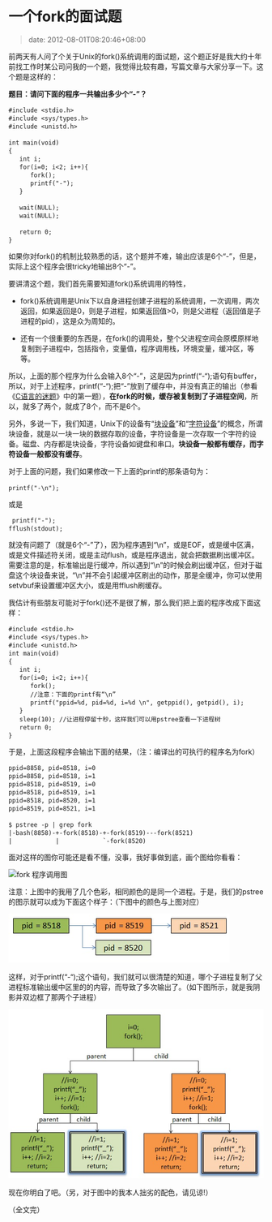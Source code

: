# 一个fork的面试题
>date: 2012-08-01T08:20:46+08:00


前两天有人问了个关于Unix的fork()系统调用的面试题，这个题正好是我大约十年前找工作时某公司问我的一个题，我觉得比较有趣，写篇文章与大家分享一下。这个题是这样的：


**题目：请问下面的程序一共输出多少个“-”？**



```
#include <stdio.h>
#include <sys/types.h>
#include <unistd.h>

int main(void)
{
   int i;
   for(i=0; i<2; i++){
      fork();
      printf("-");
   }

   wait(NULL);
   wait(NULL);

   return 0;
}

```

如果你对fork()的机制比较熟悉的话，这个题并不难，输出应该是6个“-”，但是，实际上这个程序会很tricky地输出8个“-”。


要讲清这个题，我们首先需要知道fork()系统调用的特性，



* fork()系统调用是Unix下以自身进程创建子进程的系统调用，一次调用，两次返回，如果返回是0，则是子进程，如果返回值>0，则是父进程（返回值是子进程的pid），这是众为周知的。


* 还有一个很重要的东西是，在fork()的调用处，整个父进程空间会原模原样地复制到子进程中，包括指令，变量值，程序调用栈，环境变量，缓冲区，等等。


所以，上面的那个程序为什么会输入8个“-”，这是因为printf(“-“);语句有buffer，所以，对于上述程序，printf(“-“);把“-”放到了缓存中，并没有真正的输出（参看《[C语言的迷题](https://coolshell.cn/articles/945.html "C语言的谜题")》中的第一题），**在fork的时候，缓存被复制到了子进程空间**，所以，就多了两个，就成了8个，而不是6个。


另外，多说一下，我们知道，Unix下的设备有“[块设备](https://en.wikipedia.org/wiki/Device_file#Block_devices)”和“[字符设备](https://en.wikipedia.org/wiki/Device_file#Character_devices)”的概念，所谓块设备，就是以一块一块的数据存取的设备，字符设备是一次存取一个字符的设备。磁盘、内存都是块设备，字符设备如键盘和串口。**块设备一般都有缓存，而字符设备一般都没有缓存**。


对于上面的问题，我们如果修改一下上面的printf的那条语句为：


`printf("-\n");`


或是



```
 printf("-");
fflush(stdout);
```

就没有问题了（就是6个“-”了），因为程序遇到“\n”，或是EOF，或是缓中区满，或是文件描述符关闭，或是主动flush，或是程序退出，就会把数据刷出缓冲区。需要注意的是，标准输出是行缓冲，所以遇到“\n”的时候会刷出缓冲区，但对于磁盘这个块设备来说，“\n”并不会引起缓冲区刷出的动作，那是全缓冲，你可以使用setvbuf来设置缓冲区大小，或是用fflush刷缓存。


我估计有些朋友可能对于fork()还不是很了解，那么我们把上面的程序改成下面这样：



```
#include <stdio.h>
#include <sys/types.h>
#include <unistd.h>
int main(void)
{
   int i;
   for(i=0; i<2; i++){
      fork();
      //注意：下面的printf有“\n”
      printf("ppid=%d, pid=%d, i=%d \n", getppid(), getpid(), i);
   }
   sleep(10); //让进程停留十秒，这样我们可以用pstree查看一下进程树
   return 0;
}

```

于是，上面这段程序会输出下面的结果，（注：编译出的可执行的程序名为fork）



```
ppid=8858, pid=8518, i=0
ppid=8858, pid=8518, i=1
ppid=8518, pid=8519, i=0
ppid=8518, pid=8519, i=1
ppid=8518, pid=8520, i=1
ppid=8519, pid=8521, i=1

$ pstree -p | grep fork
|-bash(8858)-+-fork(8518)-+-fork(8519)---fork(8521)
|            |            `-fork(8520)
```

面对这样的图你可能还是看不懂，没事，我好事做到底，画个图给你看看：


![](/assets/images/fork0.jpg.jpg "fork 程序调用图")


注意：上图中的我用了几个色彩，相同颜色的是同一个进程。于是，我们的pstree的图示就可以成为下面这个样子：（下图中的颜色与上图对应）


![](/assets/images/fork02.jpg "fork进程树")


这样，对于printf(“-“);这个语句，我们就可以很清楚的知道，哪个子进程复制了父进程标准输出缓中区里的的内容，而导致了多次输出了。（如下图所示，就是我阴影并双边框了那两个子进程）


![](/assets/images/fork03.jpg "fork程序执行图")


现在你明白了吧。（另，对于图中的我本人拙劣的配色，请见谅!）


（全文完）


